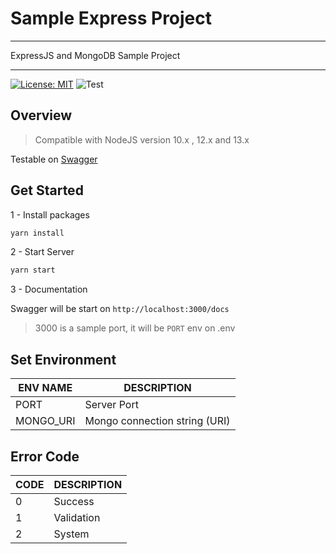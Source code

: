 # Sample Express Project

---

ExpressJS and MongoDB Sample Project

---

[![License: MIT](https://img.shields.io/badge/License-MIT-yellow.svg)](https://opensource.org/licenses/MIT)
![Test](https://github.com/safakoks/sample-express/workflows/Testing/badge.svg)

## Overview

> Compatible with NodeJS version 10.x , 12.x and 13.x

Testable on [Swagger](https://sample-express-api.herokuapp.com/docs)

## Get Started

1 - Install packages

```bash
yarn install
```

2 - Start Server

```bash
yarn start
```

3 - Documentation

Swagger will be start on `http://localhost:3000/docs`

> 3000 is a sample port, it will be `PORT` env on .env

## Set Environment

| ENV NAME  | DESCRIPTION                   |
| --------- | ----------------------------- |
| PORT      | Server Port                   |
| MONGO_URI | Mongo connection string (URI) |

## Error Code

| CODE | DESCRIPTION |
| ---- | ----------- |
| 0    | Success     |
| 1    | Validation  |
| 2    | System      |

